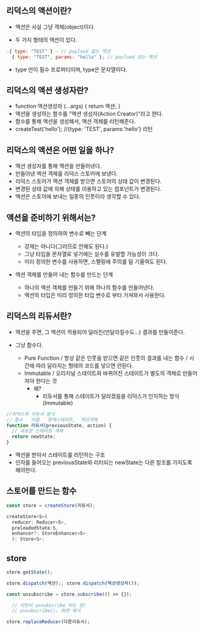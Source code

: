 ## 리덕스의 액션이란?

- 액션은 사실 그냥 객체(object)이다.

- 두 가지 형태의 액션이 있다.

```js
-{ type: "TEST" } - // payload 없는 액션
  { type: "TEST", params: "hello" }; // payload 있는 액션
```

- type 만이 필수 프로퍼티이며, type은 문자열이다.

## 리덕스의 액션 생성자란?

- function 액션생성자 (...args) { return 액션; }
- 액션을 생성하는 함수를 "액션 생성자(Action Creator)"라고 한다.
- 함수를 통해 액션을 생성해서, 액션 객체를 리턴해준다.
- createTest('hello'); //{type: 'TEST', params:'hello'} 리턴

## 리덕스의 액션은 어떤 일을 하나?

- 액션 생성자를 통해 액션을 만들어낸다.
- 만들어낸 액션 객체를 리덕스 스토어에 보낸다.
- 리덕스 스토어가 액션 객체를 받으면 스토어의 상태 값이 변경된다.
- 변경된 상태 값에 의해 상태를 이용하고 있는 컴포넌트가 변경된다.
- 액션은 스토어에 보내는 일종의 인풋이라 생각할 수 있다.

## 액션을 준비하기 위해서는?

- 액션의 타입을 정의하여 변수로 빼는 단계

  - 강제는 아니다(그러므로 안해도 된다.)
  - 그냥 타입을 문자열로 넣기에는 실수를 유발할 가능성이 크다.
  - 미리 정의한 변수를 사용하면, 스펠링에 주의를 덜 기울여도 된다.

- 액션 객체를 만들어 내는 함수를 만드는 단계
  - 하나의 액션 객체를 만들기 위해 하나의 함수를 만들어낸다.
  - 액션의 타입은 미리 정의한 타입 변수로 부터 가져와서 사용한다.

## 리덕스의 리듀서란?

- 액션을 주면, 그 액션이 적용되어 달라진(안달라질수도...) 결과를 만들어준다.

- 그냥 함수다.
  - Pure Function / 항상 같은 인풋을 받으면 같은 인풋의 결과를 내는 함수 / 시간에 따라 달라지는 형태의 코드를 넣으면 안된다.
  - Immutable / 오리지널 스테이트와 바뀌어진 스테이트가 별도의 객체로 만들어져야 한다는 것
    - 왜?
      - 리듀서를 통해 스테이트가 달라졌음을 리덕스가 인지하는 방식(Immutable)

```js
//리덕스의 리듀서 방식
// 함수   이름   현재스테이트,  액션객체
function 리듀서(previousState, action) {
  // 새로운 스테이트 객체
  return newState;
}
```

- 액션을 받아서 스테이트를 리턴하는 구조
- 인자를 들어오는 previousState와 리터되는 newState는 다른 참조를 가지도록 해야한다.

## 스토어를 만드는 함수

```js
const store = createStore(리듀서);
```

```js
createStore<S>(
  reducer: Reducer<S>,
  preloadedState:S,
  enhancer?: StoreEnhancer<S>
  ): Store<S>;
```

## store

```js
store.getState();

store.dispatch(액션);, store.dispatch(액션생성자());

const unsubscribe = store.subscribe(() => {});

  // 리턴이 unsubscribe 라는 점!
  // unsubscribe(); 하면 제거

store.replaceReducer(다른리듀서);
```
